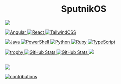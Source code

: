 
<h1 align='center'> SputnikOS </h1>

<a href="https://www.credly.com/users/sabsowitz"><img src="https://img.shields.io/badge/Credly-FF6B00?style=for-the-badge&logo=credly&logoColor=white"/>
  
![Angular](https://img.shields.io/badge/angular-%23DD0031.svg?style=for-the-badge&logo=angular&logoColor=white)
![React](https://img.shields.io/badge/react-%2320232a.svg?style=for-the-badge&logo=react&logoColor=%2361DAFB)
![TailwindCSS](https://img.shields.io/badge/tailwindcss-%2338B2AC.svg?style=for-the-badge&logo=tailwind-css&logoColor=white)

![Java](https://img.shields.io/badge/java-%23ED8B00.svg?style=for-the-badge&logo=openjdk&logoColor=white)
![PowerShell](https://img.shields.io/badge/PowerShell-%235391FE.svg?style=for-the-badge&logo=powershell&logoColor=white)
![Python](https://img.shields.io/badge/python-3670A0?style=for-the-badge&logo=python&logoColor=ffdd54)
![Ruby](https://img.shields.io/badge/ruby-%23CC342D.svg?style=for-the-badge&logo=ruby&logoColor=white)
![TypeScript](https://img.shields.io/badge/typescript-%23007ACC.svg?style=for-the-badge&logo=typescript&logoColor=white)
  <br>

![trophy](https://github-profile-trophy.vercel.app/?username=sputnikOS&theme=dark)
![GitHub Stats](https://github-readme-stats.vercel.app/api?username=sputnikOS&theme=radical&show_icons=true&hide_border=true&count_private=true)
![GitHub Stats](https://streak-stats.demolab.com?user=sputnikOS&theme=radical&hide_border=true)
<img src="https://github-readme-stats.vercel.app/api/top-langs/?username=sputnikOS&theme=synthwave">


<br/>
<img src="https://github-profile-summary-cards.vercel.app/api/cards/profile-details?username=sputnikOS&theme=tokyonight">

![contributions](https://github-readme-activity-graph.vercel.app/graph?username=sputnikOS&theme=xcode)

